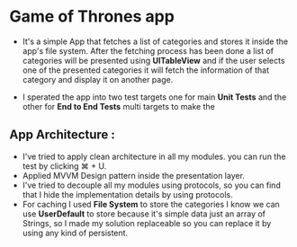 # Game of Thrones app

* It's a simple App that fetches a list of categories and stores it inside the app's file system. After the fetching process has been done a list of categories will be presented using **UITableView** and if the user selects one of the presented categories it will fetch the information of that category and display it on another page.
 
 * I sperated the app into two test targets one for main **Unit Tests** and the other for **End to End Tests** multi targets to make the  
 
## App Architecture :

* I've tried to apply clean architecture in all my modules. you can run the test by clicking ⌘ + U.
* Applied MVVM Design pattern inside the presentation layer.
* I've tried to decouple all my modules using protocols, so you can find that I hide the implementation details by using protocols.
* For caching I used **File System** to store the categories I know we can use **UserDefault** to store because it's simple data just an array of Strings, so I made my solution replaceable so you can replace it by using any kind of persistent.
